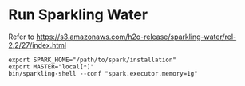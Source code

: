 
# Run Sparkling Water


Refer to https://s3.amazonaws.com/h2o-release/sparkling-water/rel-2.2/27/index.html

```
export SPARK_HOME="/path/to/spark/installation" 
export MASTER="local[*]" 
bin/sparkling-shell --conf "spark.executor.memory=1g"
```
